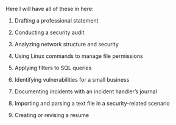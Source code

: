 Here I will have all of these in here:

1. Drafting a professional statement

2. Conducting a security audit

3. Analyzing network structure and security

4. Using Linux commands to manage file permissions

5. Applying filters to SQL queries

6. Identifying vulnerabilities for a small business

7. Documenting incidents with an incident handler’s journal 

8. Importing and parsing a text file in a security-related scenario

9. Creating or revising a resume
